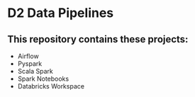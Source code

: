 # D2 Data Pipelines

## This repository contains these projects:
-   Airflow
-   Pyspark
-   Scala Spark
-   Spark Notebooks
-   Databricks Workspace